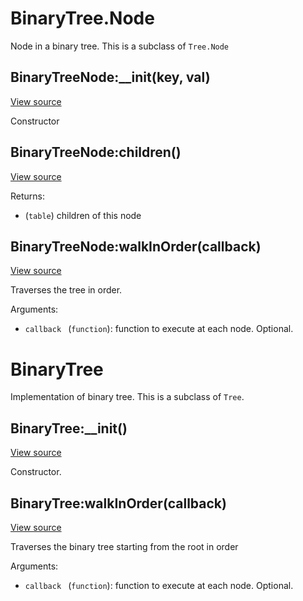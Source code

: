 # BinaryTree.Node
Node in a binary tree.
This is a subclass of `Tree.Node`




## BinaryTreeNode:\_\_init(key, val)
[View source](http://github.com/vzhong/torchlib/blob/master/src//tree/BinaryTree.lua#L10)

Constructor


## BinaryTreeNode:children()
[View source](http://github.com/vzhong/torchlib/blob/master/src//tree/BinaryTree.lua#L17)



Returns:

- (`table`) children of this node

## BinaryTreeNode:walkInOrder(callback)
[View source](http://github.com/vzhong/torchlib/blob/master/src//tree/BinaryTree.lua#L26)

Traverses the tree in order.

Arguments:

- `callback ` (`function`): function to execute at each node. Optional.


# BinaryTree
Implementation of binary tree.
This is a subclass of `Tree`.




## BinaryTree:\_\_init()
[View source](http://github.com/vzhong/torchlib/blob/master/src//tree/BinaryTree.lua#L43)

Constructor.


## BinaryTree:walkInOrder(callback)
[View source](http://github.com/vzhong/torchlib/blob/master/src//tree/BinaryTree.lua#L50)

Traverses the binary tree starting from the root in order

Arguments:

- `callback ` (`function`): function to execute at each node. Optional.


